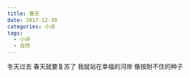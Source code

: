 ```yaml
---
title: 春天
date: 2017-12-30
categories: 小诗
tags:
  - 小诗
  - 自然
---
```


冬天过去
春天就要复苏了<!--more-->
我就站在幸福的河岸
像按耐不住的种子